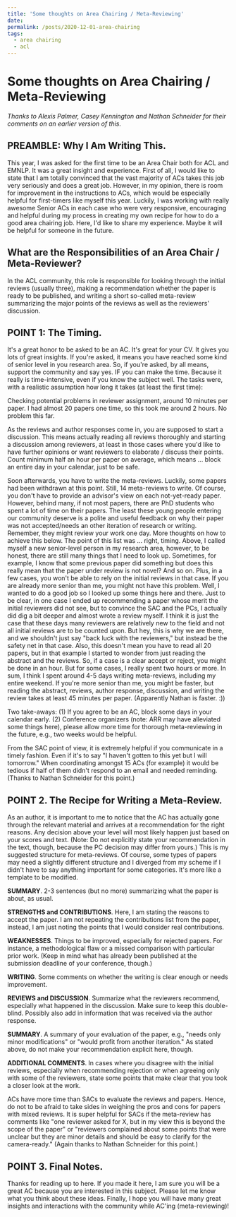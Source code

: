 ```yaml
---
title: 'Some thoughts on Area Chairing / Meta-Reviewing'
date: 
permalink: /posts/2020-12-01-area-chairing
tags:
  - area chairing
  - acl
---
```



Some thoughts on Area Chairing / Meta-Reviewing
======

*Thanks to Alexis Palmer, Casey Kennington and Nathan Schneider for their comments on an earlier version of this.*

PREAMBLE: Why I Am Writing This.
--------------------------------
This year, I was asked for the first time to be an Area Chair both for ACL and EMNLP. It was a great insight and experience. First of all, I would like to state that I am totally convinced that the vast majority of ACs takes this job very seriously and does a great job. However, in my opinion, there is room for improvement in the instructions to ACs, which would be especially helpful for first-timers like myself this year. Luckily, I was working with really awesome Senior ACs in each case who were very responsive, encouraging and helpful during my process in creating my own recipe for how to do a good area chairing job. Here, I'd like to share my experience. Maybe it will be helpful for someone in the future.


What are the Responsibilities of an Area Chair / Meta-Reviewer?
--------------
In the ACL community, this role is responsible for looking through the initial reviews (usually three), making a recommendation whether the paper is ready to be published, and writing a short so-called meta-review summarizing the major points of the reviews as well as the reviewers' discussion.

POINT 1: The Timing.
------
It's a great honor to be asked to be an AC. It's great for your CV. It gives you lots of great insights. If you're asked, it means you have reached some kind of senior level in you research area. So, if you're asked, by all means, support the community and say yes. IF you can make the time. Because it really is time-intensive, even if you know the subject well. The tasks were, with a realistic assumption how long it takes (at least the first time):

Checking potential problems in reviewer assignment, around 10 minutes per paper. I had almost 20 papers one time, so this took me around 2 hours. No problem this far.

As the reviews and author responses come in, you are supposed to start a discussion. This means actually reading all reviews thoroughly and starting a discussion among reviewers, at least in those cases where you'd like to have further opinions or want reviewers to elaborate / discuss their points. Count minimum half an hour per paper on average, which means ... block an entire day in your calendar, just to be safe.

Soon afterwards, you have to write the meta-reviews. Luckily, some papers had been withdrawn at this point. Still, 14 meta-reviews to write. Of course, you don't have to provide an advisor's view on each not-yet-ready paper. However, behind many, if not most papers, there are PhD students who spent a lot of time on their papers. The least these young people entering our community deserve is a polite and useful feedback on why their paper was not accepted/needs an other iteration of research or writing. Remember, they might review your work one day. More thoughts on how to achieve this below. The point of this list was ... right, timing. Above, I called myself a new senior-level person in my research area, however, to be honest, there are still many things that I need to look up. Sometimes, for example, I know that some previous paper did something but does this really mean that the paper under review is not novel? And so on. Plus, in a few cases, you won't be able to rely on the initial reviews in that case. If you are already more senior than me, you might not have this problem. Well, I wanted to do a good job so I looked up some things here and there. Just to be clear, in one case I ended up recommending a paper whose merit the initial reviewers did not see, but to convince the SAC and the PCs, I actually did dig a bit deeper and almost wrote a review myself. I think it is just the case that these days many reviewers are relatively new to the field and not all initial reviews are to be counted upon. But hey, this is why we are there, and we shouldn't just say "back luck with the reviewers," but instead be the safety net in that case. Also, this doesn't mean you have to read all 20 papers, but in that example I started to wonder from just reading the abstract and the reviews. So, if a case is a clear accept or reject, you might be done in an hour. But for some cases, I really spent two hours or more. In sum, I think I spent around 4-5 days writing meta-reviews, including my entire weekend. If you're more  senior than me, you might be faster, but reading the abstract, reviews, author response, discussion, and writing the review takes at least 45 minutes per paper. (Apparently Nathan is faster. :))

Two take-aways: (1) If you agree to be an AC, block some days in your calendar early. (2) Conference organizers (note: ARR may have alleviated some things here), please allow more time for thorough meta-reviewing in the future, e.g., two weeks would be helpful.

From the SAC point of view, it is extremely helpful if you communicate in a timely fashion. Even if it's to say "I haven't gotten to this yet but I will tomorrow." When coordinating amongst 15 ACs (for example) it would be tedious if half of them didn't respond to an email and needed reminding. (Thanks to Nathan Schneider for this point.)


POINT 2. The Recipe for Writing a Meta-Review.
------
As an author, it is important to me to notice that the AC has actually gone through the relevant material and arrives at a recommendation for the right reasons. Any decision above your level will most likely happen just based on your scores and text. (Note: Do not explicitly state your recommendation in the text, though, because the PC decision may differ from yours.) This is my suggested structure for meta-reviews. Of course, some types of papers may need a slightly different structure and I diverged from my scheme if I didn't have to say anything important for some categories. It's more like a template to be modified.

**SUMMARY**. 2-3 sentences (but no more) summarizing what the paper is about, as usual.

**STRENGTHS and CONTRIBUTIONS**. Here, I am stating the reasons to accept the paper. I am not repeating the contributions list from the paper, instead, I am just noting the points that I would consider real contributions.

**WEAKNESSES**. Things to be improved, especially for rejected papers. For instance, a methodological flaw or a missed comparison with particular prior work. (Keep in mind what has already been published at the submission deadline of your conference, though.)

**WRITING**. Some comments on whether the writing is clear enough or needs improvement.

**REVIEWS and DISCUSSION**. Summarize what the reviewers recommend, especially what happened in the discussion. Make sure to keep this double-blind. Possibly also add in information that was received via the author response.

**SUMMARY**. A summary of your evaluation of the paper, e.g., "needs only minor modifications" or "would profit from another iteration." As stated above, do not make your recommendation explicit here, though.

**ADDITIONAL COMMENTS**. In cases where you disagree with the initial reviews, especially when recommending rejection or when agreeing only with some of the reviewers, state some points that make clear that you took a closer look at the work.

ACs have more time than SACs to evaluate the reviews and papers. Hence, do not to be afraid to take sides in weighing the pros and cons for papers with mixed reviews. It is super helpful for SACs if the meta-review has comments like "one reviewer asked for X, but in my view this is beyond the scope of the paper" or "reviewers complained about some points that were unclear but they are minor details and should be easy to clarify for the camera-ready." (Again thanks to Nathan Schneider for this point.)

POINT 3. Final Notes.
-------
Thanks for reading up to here. If you made it here, I am sure you will be a great AC because you are interested in this subject. Please let me know what you think about these ideas. Finally, I hope you will have many great insights and interactions with the community while AC'ing (meta-reviewing)!
